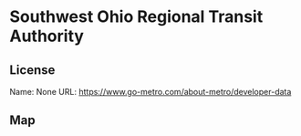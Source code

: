 # Southwest Ohio Regional Transit Authority
    
## License

Name: None
URL: https://www.go-metro.com/about-metro/developer-data

## Map

<WorldMap topic="Southwest_Ohio_Regional_Transit_Authority/vehicle_positions/#" />

